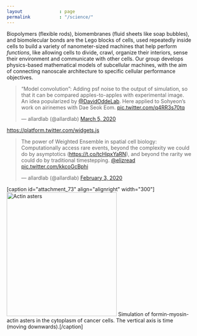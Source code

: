 ```yaml
---
layout              : page
permalink           : "/science/"
---
```



Biopolymers (flexible rods), biomembranes (fluid sheets like soap bubbles), and biomolecular bonds are the Lego blocks of cells, used repeatedly inside cells to build a variety of nanometer-sized machines that help perform <em>functions</em>, like allowing cells to divide, crawl, organize their interiors, sense their environment and communicate with other cells. Our group develops physics-based mathematical models of subcellular machines, with the aim of connecting nanoscale architecture to specific cellular performance objectives.
<blockquote class="twitter-tweet">
<p lang="en" dir="ltr">“Model convolution”: Adding psf noise to the output of simulation, so that it can be compared apples-to-apples with experimental image. An idea popularized by <a href="https://twitter.com/DavidOddeLab?ref_src=twsrc%5Etfw">@DavidOddeLab</a>. Here applied to Sohyeon’s work on airinemes with Dae Seok Eom. <a href="https://t.co/q4RR3s70tq">pic.twitter.com/q4RR3s70tq</a></p>
— allardlab (@allardlab) <a href="https://twitter.com/allardlab/status/1235676904637820932?ref_src=twsrc%5Etfw">March 5, 2020</a></blockquote>
<a href="https://platform.twitter.com/widgets.js">https://platform.twitter.com/widgets.js</a>
<blockquote class="twitter-tweet">
<p lang="en" dir="ltr">The power of Weighted Ensemble in spatial cell biology: Computationally access rare events, beyond the complexity we could do by asymptotics (<a href="https://t.co/tcHipxYaRN">https://t.co/tcHipxYaRN</a>), and beyond the rarity we could do by traditional timestepping. <a href="https://twitter.com/elizread?ref_src=twsrc%5Etfw">@elizread</a> <a href="https://t.co/kkcoGcBphi">pic.twitter.com/kkcoGcBphi</a></p>
— allardlab (@allardlab) <a href="https://twitter.com/allardlab/status/1224418820204326912?ref_src=twsrc%5Etfw">February 3, 2020</a></blockquote>
[caption id="attachment_73" align="alignright" width="300"]<img class="wp-image-73 size-full" src="http://allardlab.com/wp-content/uploads/2014/04/figasterjun1.jpg" alt="Actin asters" width="300" height="338"> Simulation of formin-myosin-actin asters in the cytoplasm of cancer cells. The vertical axis is time (moving downwards).[/caption]